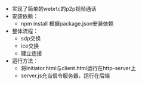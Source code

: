 - 实现了简单的webrtc的p2p视频通话
- 安装依赖：
  - npm install 根据package.json安装依赖
- 整体流程：
  - sdp交换 
  - ice交换
  - 建立连接
- 运行方法：
  - 将Initiator.html与client.html运行在http-server上
  - server.js充当信令服务器，运行在后端
